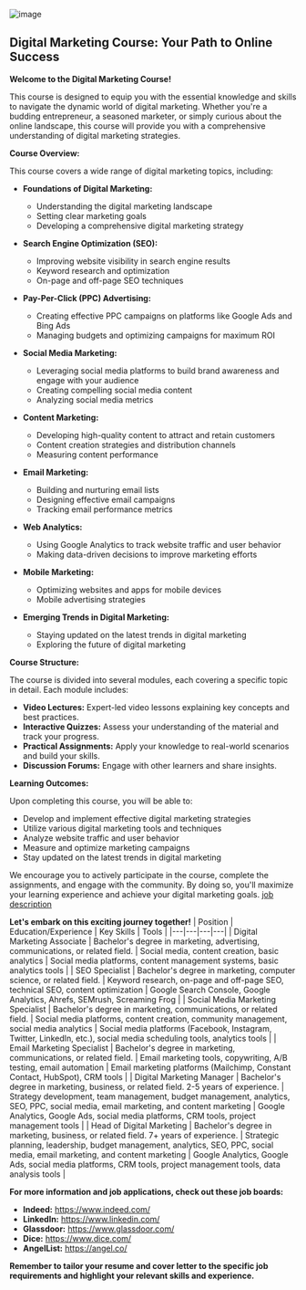 



![image](https://github.com/user-attachments/assets/2bfea0ce-de90-4e9b-a9f1-fd491d043a51)






## Digital Marketing Course: Your Path to Online Success

**Welcome to the Digital Marketing Course!**

This course is designed to equip you with the essential knowledge and skills to navigate the dynamic world of digital marketing. Whether you're a budding entrepreneur, a seasoned marketer, or simply curious about the online landscape, this course will provide you with a comprehensive understanding of digital marketing strategies.

**Course Overview:**

This course covers a wide range of digital marketing topics, including:

* **Foundations of Digital Marketing:**
   * Understanding the digital marketing landscape
   * Setting clear marketing goals
   * Developing a comprehensive digital marketing strategy

* **Search Engine Optimization (SEO):**
   * Improving website visibility in search engine results
   * Keyword research and optimization
   * On-page and off-page SEO techniques

* **Pay-Per-Click (PPC) Advertising:**
   * Creating effective PPC campaigns on platforms like Google Ads and Bing Ads
   * Managing budgets and optimizing campaigns for maximum ROI

* **Social Media Marketing:**
   * Leveraging social media platforms to build brand awareness and engage with your audience
   * Creating compelling social media content
   * Analyzing social media metrics

* **Content Marketing:**
   * Developing high-quality content to attract and retain customers
   * Content creation strategies and distribution channels
   * Measuring content performance

* **Email Marketing:**
   * Building and nurturing email lists
   * Designing effective email campaigns
   * Tracking email performance metrics

* **Web Analytics:**
   * Using Google Analytics to track website traffic and user behavior
   * Making data-driven decisions to improve marketing efforts

* **Mobile Marketing:**
   * Optimizing websites and apps for mobile devices
   * Mobile advertising strategies

* **Emerging Trends in Digital Marketing:**
   * Staying updated on the latest trends in digital marketing
   * Exploring the future of digital marketing

**Course Structure:**

The course is divided into several modules, each covering a specific topic in detail. Each module includes:

* **Video Lectures:** Expert-led video lessons explaining key concepts and best practices.
* **Interactive Quizzes:** Assess your understanding of the material and track your progress.
* **Practical Assignments:** Apply your knowledge to real-world scenarios and build your skills.
* **Discussion Forums:** Engage with other learners and share insights.

**Learning Outcomes:**

Upon completing this course, you will be able to:

* Develop and implement effective digital marketing strategies
* Utilize various digital marketing tools and techniques
* Analyze website traffic and user behavior
* Measure and optimize marketing campaigns
* Stay updated on the latest trends in digital marketing

We encourage you to actively participate in the course, complete the assignments, and engage with the community. By doing so, you'll maximize your learning experience and achieve your digital marketing goals.
<a href="file:///C:/Users/Lijo%20George/Desktop/job.html">job description</a>

**Let's embark on this exciting journey together!**
| Position | Education/Experience | Key Skills | Tools |
|---|---|---|---|
| Digital Marketing Associate | Bachelor's degree in marketing, advertising, communications, or related field. | Social media, content creation, basic analytics | Social media platforms, content management systems, basic analytics tools |
| SEO Specialist | Bachelor's degree in marketing, computer science, or related field. | Keyword research, on-page and off-page SEO, technical SEO, content optimization | Google Search Console, Google Analytics, Ahrefs, SEMrush, Screaming Frog |
| Social Media Marketing Specialist | Bachelor's degree in marketing, communications, or related field. | Social media platforms, content creation, community management, social media analytics | Social media platforms (Facebook, Instagram, Twitter, LinkedIn, etc.), social media scheduling tools, analytics tools |
| Email Marketing Specialist | Bachelor's degree in marketing, communications, or related field. | Email marketing tools, copywriting, A/B testing, email automation | Email marketing platforms (Mailchimp, Constant Contact, HubSpot), CRM tools |
| Digital Marketing Manager | Bachelor's degree in marketing, business, or related field. 2-5 years of experience. | Strategy development, team management, budget management, analytics, SEO, PPC, social media, email marketing, and content marketing | Google Analytics, Google Ads, social media platforms, CRM tools, project management tools |
| Head of Digital Marketing | Bachelor's degree in marketing, business, or related field. 7+ years of experience. | Strategic planning, leadership, budget management, analytics, SEO, PPC, social media, email marketing, and content marketing | Google Analytics, Google Ads, social media platforms, CRM tools, project management tools, data analysis tools |

**For more information and job applications, check out these job boards:**
* **Indeed:** https://www.indeed.com/
* **LinkedIn:** https://www.linkedin.com/
* **Glassdoor:** https://www.glassdoor.com/
* **Dice:** https://www.dice.com/
* **AngelList:** https://angel.co/

**Remember to tailor your resume and cover letter to the specific job requirements and highlight your relevant skills and experience.**
